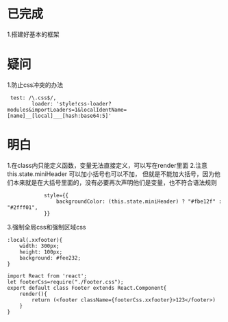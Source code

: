 # 已完成
1.搭建好基本的框架


# 疑问
1.防止css冲突的办法
```
 test: /\.css$/,
        loader: 'style!css-loader?modules&importLoaders=1&localIdentName=[name]__[local]___[hash:base64:5]'
```
# 明白

1.在class内只能定义函数，变量无法直接定义，可以写在render里面
2.注意 this.state.miniHeader 可以加小括号也可以不加， 但就是不能加大括号，因为他们本来就是在大括号里面的，没有必要再次声明他们是变量，也不符合语法规则
```
            style={{
                backgroundColor: (this.state.miniHeader) ? "#fbe12f" : "#2fff01",
            }}
```
3.强制全局css和强制区域css
```
:local(.xxfooter){
	width: 300px;
	height: 100px;
	background: #fee232;
}
```
```
import React from 'react';
let footerCss=require("./Footer.css");
export default class Footer extends React.Component{
	render(){
		return (<footer className={footerCss.xxfooter}>123</footer>)
	}
}
```

